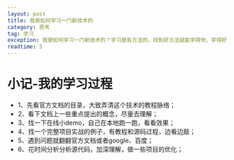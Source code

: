 ```yaml
---
layout: post
title: 我是如何学习一门新技术的
category: 思考
tag: 学习
exception: 我是如何学习一门新技术的？学习是有方法的，找到好方法就能学得快，学得好
readtime: 5
---
```


# 小记-我的学习过程
* 1、先看官方文档的目录，大致弄清这个技术的教程脉络；
* 2、看下文档上一些重点提出的概念，尽量去理解；
* 3、找一下在线小demo，自己在本地跑一跑，看看效果；
* 4、找一个完整项目实战的例子，有教程和源码过程，边看边敲；
* 5、遇到问题就翻翻官方文档或者google、百度；
* 6、花时间分析分析源代码，加深理解，做一些项目的优化；